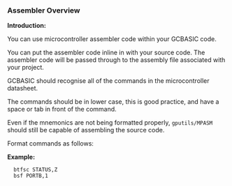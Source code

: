 <div class="section">

<div class="titlepage">

<div>

<div>

### <span id="_assembler_overview"></span>Assembler Overview

</div>

</div>

</div>

<span class="strong">**Introduction:**</span>

You can use microcontroller assembler code within your GCBASIC code.

You can put the assembler code inline in with your source code. The
assembler code will be passed through to the assembly file associated
with your project.

GCBASIC should recognise all of the commands in the microcontroller
datasheet.

The commands should be in lower case, this is good practice, and have a
space or tab in front of the command.

Even if the mnemonics are not being formatted properly, `gputils/MPASM`
should still be capable of assembling the source code.

Format commands as follows:

<span class="strong">**Example:**</span>

``` screen
  btfsc STATUS,Z
  bsf PORTB,1
```

</div>
